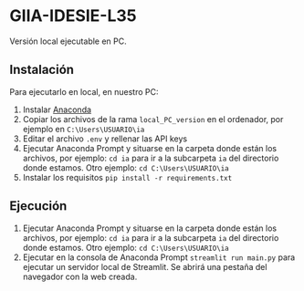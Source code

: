 # GIIA-IDESIE-L35

Versión local ejecutable en PC.

## Instalación
Para ejecutarlo en local, en nuestro PC:
1. Instalar [Anaconda](https://docs.anaconda.com/anaconda/install/windows/)
2. Copiar los archivos de la rama `local_PC_version` en el ordenador, por ejemplo en `C:\Users\USUARIO\ia`
3. Editar el archivo `.env` y rellenar las API keys
4. Ejecutar Anaconda Prompt y situarse en la carpeta donde están los archivos, por ejemplo: `cd ia` para ir a la subcarpeta `ia` del directorio donde estamos. Otro ejemplo: `cd C:\Users\USUARIO\ia`
5. Instalar los requisitos `pip install -r requirements.txt`

## Ejecución
1. Ejecutar Anaconda Prompt y situarse en la carpeta donde están los archivos, por ejemplo: `cd ia` para ir a la subcarpeta `ia` del directorio donde estamos. Otro ejemplo: `cd C:\Users\USUARIO\ia`
2. Ejecutar en la consola de Anaconda Prompt `streamlit run main.py` para ejecutar un servidor local de Streamlit. Se abrirá una pestaña del navegador con la web creada.
